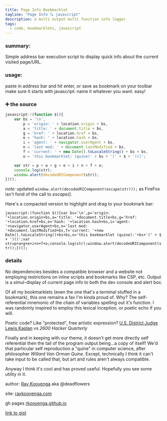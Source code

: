 ```yaml
---
title: Page Info Bookmarklet
tagline: "Page Info 🔍 javascript"
description: a multi output multi function info logger
tags:
  - code, bookmarklets, javascript
---
```


### summary:

Simple address bar execution script to display quick info about the current visited page/URL. 

### usage:
paste in address bar and hit enter, or save as bookmark on your toolbar make sure it starts with javascript: name it whatever you want. easy!

### ➕ the source
```js
javascript:!(function $(){
    var bs = '\n',
        p = 'origin: ' + location.origin + bs,
        a = 'title: ' + document.title + bs,
        g = 'href: ' + location.href + bs,
        e = 'hash: ' + location.hash + bs,
        i = 'agent: ' + navigator.userAgent + bs,
        n = 'last mod: ' + document.lastModified + bs,
        f = 'current: ' + new Date().toLocaleString() + bs + bs,
        o = 'this bookmarklet: (quine)' + bs + '(' + $ + ')()';

    var str = p + a + g + e + i + n + f + o;
    console.log(str);
    window.alert(decodeURIComponent(str));
})();
```

*note:* 
updated ```window.alert(decodeURIComponent(escape(str)));``` as FireFox isn't fond of the call to *escape()*.

Here's a compacted version to highlight and drag to your bookmark bar:

``javascript:(function $(){var bs='\n',p='origin: '+location.origin+bs,a='title: '+document.title+bs,g='href: '+location.href+bs,e='hash: '+location.hash+bs,i='agent: '+navigator.userAgent+bs,n='last mod: '+document.lastModified+bs,f='current: '+new Date().toLocaleString()+bs+bs,o='this bookmarklet (quine):'+bs+'(' + $ + ')()';var str=p+a+g+e+i+n+f+o;console.log(str);window.alert(decodeURIComponent(str));})();``

### details

No dependencies besides a compatible browser and a website not employing restrictions on inline scripts and bookmarks like CSP, etc. Output is a simul-display of current page info to both the dev console and alert box. 

Of all my bookmarklets (even the one that's a terminal stuffed in a bookmark), this one remains a fav I'm kinda proud of. Why? The self-referential mnemonic of the chain of variables spelling out it's function. I was randomly inspired to employ this lexical inception, or poetic echo if you will. 

Poetic code? Like "protected", free artistic expression? [U.S. District Judge Lewis Kaplan](https://www.cs.cmu.edu/~dst/DeCSS/Gallery/wsj-04-12-2001.html) vs *2600 Hacker Quarterly*

Finally and in keeping with our theme, it doesn't get more directly self referential then the tail of the program output being...a copy of itself! We'd that particular self reproduction a "quine" in computer science, after philosopher <cite>Willard Van Orman Quine</cite>. Except, technically I think it can't take input to be called that, but art and rules aren't always compatible. 

Anyway I think it's cool and has proved useful. Hopefully you see some utility in it.


<!--<details>
<summary>But why? </summary>
There's a story there, as published on one of my 30+ github aliases 8 years ago: 


*sigh, compulsion i guess. signed up for a service, got distracted, tried some exploits (no ill intent) just feeling the walls you know, found something right away, but the url was too long for screenshot so this was to capture pertinent info for me, or the developers of the app/site via a message box/console summary if I decide to send it to them or if the authorities need context during the routine questioning of potential witnesses and surveying of open tabs on my screen at the time of my untimely and figurative ⚰ death...*

    
Yeah I don't know. It was a very trying time in my life. And writing midnight javascript favlets and bash functions is something I do when I'm anxious haha.
</details>-->

author: [Ray Kooyenga](@rkooyenga) aka @deadflowers

site: [raykooyenga.com](//raykooyenga.com)

gh pages [rkooyenga.github.io](//rkooyenga.github.io)

[link to gist](https://gist.github.com/deadflowers/79661416cb17c72c17936d6003ce5843)

<!--<script src="https://gist.github.com/deadflowers/79661416cb17c72c17936d6003ce5843.js"></script>-->
